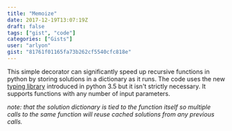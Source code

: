 ```yaml
---
title: "Memoize"
date: 2017-12-19T13:07:19Z
draft: false
tags: ["gist", "code"]
categories: ["Gists"]
user: "arlyon"
gist: "81761f01165fa73b262cf5540cfc818e"
---
```


This simple decorator can significantly speed up recursive functions in python
by storing solutions in a dictionary as it runs. The code uses the new [typing
library](https://docs.python.org/3/library/typing.html) introduced in python 3.5
but it isn't strictly necessary. It supports functions with any number of input 
parameters. 

*note: that the solution dictionary is tied to the function itself so multiple calls
to the same function will reuse cached solutions from any previous calls.*
